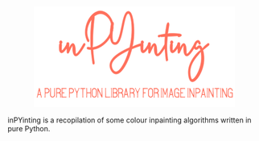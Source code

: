 <p align="center">
  <img src="assets/inpyinting_logo.png" height="200">
</p>

inPYinting is a recopilation of some colour inpainting algorithms written in pure Python.
